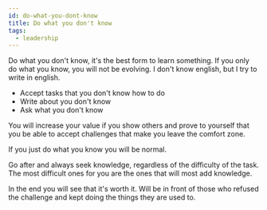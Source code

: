 ```yaml
---
id: do-what-you-dont-know
title: Do what you don't know
tags:
  - leadership
---
```


Do what you don't know, it's the best form to learn something. If you only do what you know, you will not be evolving. I don't know english, but I try to write in english.

- Accept tasks that you don't know how to do
- Write about you don't know
- Ask what you don't know

You will increase your value if you show others and prove to yourself that you be able to accept challenges that make you leave the comfort zone.

If you just do what you know you will be normal.

Go after and always seek knowledge, regardless of the difficulty of the task. The most difficult ones for you are the ones that will most add knowledge.

In the end you will see that it's worth it. Will be in front of those who refused the challenge and kept doing the things they are used to.
